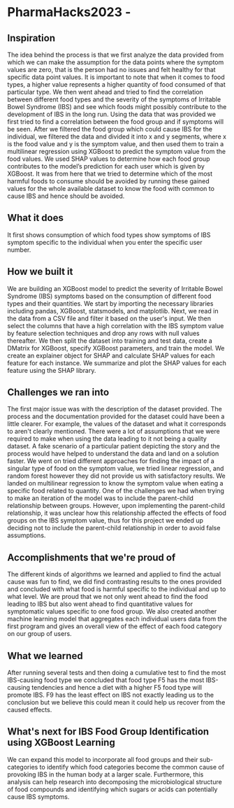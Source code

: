 # PharmaHacks2023 - 
## Inspiration
The idea behind the process is that we first analyze the data provided from which we can make the assumption for the data points where the symptom values are zero, that is the person had no issues and felt healthy for that specific data point values. It is important to note that when it comes to food types, a higher value represents a higher quantity of food consumed of that particular type. We then went ahead and tried to find the correlation between different food types and the severity of the symptoms of Irritable Bowel Syndrome (IBS) and see which foods might possibly contribute to the development of IBS in the long run. Using the data that was provided we first tried to find a correlation between the food group and if symptoms will be seen. After we filtered the food group which could cause IBS for the individual, we filtered the data and divided it into x and y segments, where x is the food value and y is the symptom value, and then used them to train a multilinear regression using XGBoost to predict the symptom value from the food values. We used SHAP values to determine how each food group contributes to the model’s prediction for each user which is given by XGBoost. It was from here that we tried to determine which of the most harmful foods to consume should be avoided by running these gained values for the whole available dataset to know the food with common to cause IBS and hence should be avoided. 

## What it does
It first shows consumption of which food types show symptoms of IBS symptom specific to the individual when you enter the specific user number.

## How we built it
We are building an XGBoost model to predict the severity of Irritable Bowel Syndrome (IBS) symptoms based on the consumption of different food types and their quantities. We start by importing the necessary libraries including pandas, XGBoost, statsmodels, and matplotlib. Next, we read in the data from a CSV file and filter it based on the user's input. We then select the columns that have a high correlation with the IBS symptom value by feature selection techniques and drop any rows with null values thereafter. We then split the dataset into training and test data, create a DMatrix for XGBoost, specify XGBoost parameters, and train the model. We create an explainer object for SHAP and calculate SHAP values for each feature for each instance. We summarize and plot the SHAP values for each feature using the SHAP library.

## Challenges we ran into
The first major issue was with the description of the dataset provided. The process and the documentation provided for the dataset could have been a little clearer. For example, the values of the dataset and what it corresponds to aren't clearly mentioned. There were a lot of assumptions that we were required to make when using the data leading to it not being a quality dataset.  A fake scenario of a particular patient depicting the story and the process would have helped to understand the data and land on a solution faster. We went on tried different approaches for finding the impact of a singular type of food on the symptom value, we tried linear regression, and random forest however they did not provide us with satisfactory results. We landed on multilinear regression to know the symptom value when eating a specific food related to quantity. One of the challenges we had when trying to make an iteration of the model was to include the parent-child relationship between groups. However, upon implementing the parent-child relationship, it was unclear how this relationship affected the effects of food groups on the IBS symptom value, thus for this project we ended up deciding not to include the parent-child relationship in order to avoid false assumptions. 

## Accomplishments that we're proud of
The different kinds of algorithms we learned and applied to find the actual cause was fun to find, we did find contrasting results to the ones provided and concluded with what food is harmful specific to the individual and up to what level. We are proud that we not only went ahead to find the food leading to IBS but also went ahead to find quantitative values for symptomatic values specific to one food group. We also  created another machine learning model that aggregates each individual users data from the first program and gives an overall view of the effect of each food category on our group of users.

## What we learned
After running several tests and then doing a cumulative test to find the most IBS-causing food type we concluded that food type F5 has the most IBS-causing tendencies and hence a diet with a higher F5 food type will promote IBS. F9 has the least effect on IBS not exactly leading us to the conclusion but we believe this could mean it could help us recover from the caused effects. 

## What's next for IBS Food Group Identification using XGBoost Learning
We can expand this model to incorporate all food groups and their sub-categories to identify which food categories become the common cause of provoking IBS in the human body at a larger scale. Furthermore, this analysis can help research into decomposing the microbiological structure of food compounds and identifying which sugars or acids can potentially cause IBS symptoms.
